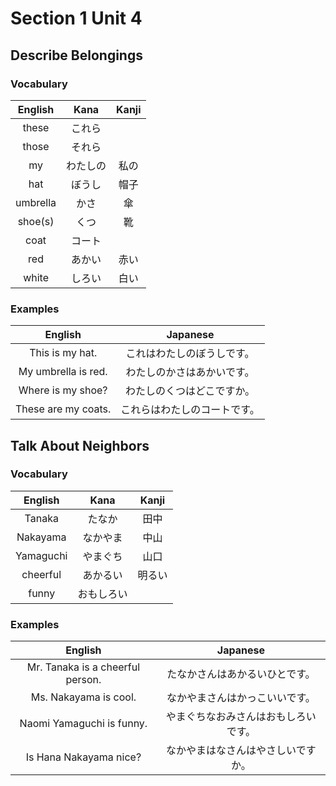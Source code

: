 # Section 1 Unit 4
## Describe Belongings
### Vocabulary
| English | Kana | Kanji |
|:-------:|:----:|:-----:|
| these | これら | |
| those | それら | |
| my | わたしの | 私の |
| hat | ぼうし | 帽子 |
| umbrella | かさ | 傘 |
| shoe(s) | くつ | 靴 |
| coat | コート | |
| red | あかい | 赤い |
| white | しろい | 白い |

### Examples
| English | Japanese |
|:-------:|:--------:|
| This is my hat. | これはわたしのぼうしです。 |
| My umbrella is red. | わたしのかさはあかいです。 |
| Where is my shoe? | わたしのくつはどこですか。 |
| These are my coats. | これらはわたしのコートです。 |

## Talk About Neighbors
### Vocabulary
| English | Kana | Kanji |
|:-------:|:----:|:-----:|
| Tanaka | たなか | 田中 |
| Nakayama | なかやま | 中山 |
| Yamaguchi | やまぐち | 山口 |
| cheerful | あかるい | 明るい |
| funny | おもしろい | |

### Examples
| English | Japanese |
|:-------:|:--------:|
| Mr. Tanaka is a cheerful person. | たなかさんはあかるいひとです。 |
| Ms. Nakayama is cool. | なかやまさんはかっこいいです。 |
| Naomi Yamaguchi is funny. | やまぐちなおみさんはおもしろいです。 |
| Is Hana Nakayama nice? | なかやまはなさんはやさしいですか。 |

